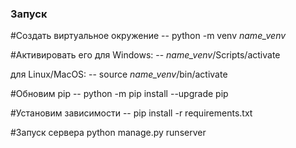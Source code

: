 ### Запуск
#Cоздать виртуальное окружение
-- python -m venv *name_venv*

#Активировать его
для Windows:
-- *name_venv*/Scripts/activate

для Linux/MacOS:
-- source *name_venv*/bin/activate

#Обновим pip
-- python -m pip install --upgrade pip

#Установим зависимости
-- pip install -r requirements.txt


#Запуск сервера
python manage.py runserver
